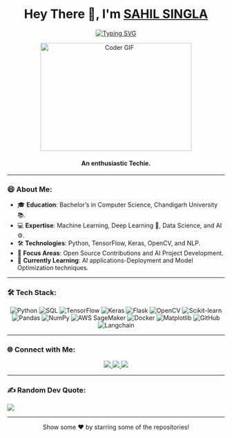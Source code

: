 <h1 align="center">Hey There 👋, I'm <a href="https://www.linkedin.com/in/sahil-singla-5166ab238/"> SAHIL SINGLA </a></h1>

<p align="center">
<a href="https://git.io/typing-svg"><img src="https://readme-typing-svg.herokuapp.com?font=Fira+Code&duration=500&pause=1000&color=482CF7&background=BF210000&width=435&lines=Data+Scientist+and+AI+Enthusiast;Open-Source+Contributor;Deep+Learning+Innovator;Keen+to+Solve+Challenging+Problems" alt="Typing SVG" /></a>
</p>

<p align="center">
<img alt="Coder GIF" height=250 width=350 src="https://physicsgurukul.files.wordpress.com/2019/02/character-1.gif" />
</p>

<h4 align="center">An enthusiastic Techie.</h4>

---

### 😄 About Me:
- 🎓 **Education**: Bachelor’s in Computer Science, Chandigarh University 📚.
- 💻 **Expertise**: Machine Learning, Deep Learning 🧠, Data Science, and AI	⚙️.
- 🛠️ **Technologies**: Python, TensorFlow, Keras, OpenCV, and NLP.
- 🔭 **Focus Areas**: Open Source Contributions and AI Project Development.
- 🌱 **Currently Learning**: AI applications-Deployment and Model Optimization techniques.
  
---

### 🛠️ Tech Stack:
<p align="center">
<img alt="Python" src="https://img.shields.io/badge/python-%23fca9ae.svg?style=for-the-badge&logo=python&logoColor=140200"/>
<img alt="SQL" src="https://img.shields.io/badge/sql-%2300843e.svg?style=for-the-badge&logo=mysql&logoColor=white"/>
<img alt="TensorFlow" src="https://img.shields.io/badge/TensorFlow-%23e4626b.svg?style=for-the-badge&logo=TensorFlow&logoColor=140200"/>
<img alt="Keras" src="https://img.shields.io/badge/Keras-%23d00000.svg?style=for-the-badge&logo=Keras&logoColor=white"/>
<img alt="Flask" src="https://img.shields.io/badge/Flask-%23e4626b.svg?style=for-the-badge&logo=flask&logoColor=140200"/>
<img alt="OpenCV" src="https://img.shields.io/badge/OpenCV-%23f2ca61.svg?style=for-the-badge&logo=OpenCV&logoColor=140200"/>
<img alt="Scikit-learn" src="https://img.shields.io/badge/ScikitLearn-%23ffd2ce.svg?style=for-the-badge&logo=scikit-learn&logoColor=140200"/>
<img alt="Pandas" src="https://img.shields.io/badge/Pandas-%23150458.svg?style=for-the-badge&logo=pandas&logoColor=white"/>
<img alt="NumPy" src="https://img.shields.io/badge/NumPy-%23013243.svg?style=for-the-badge&logo=numpy&logoColor=white"/>
<img alt="AWS SageMaker" src="https://img.shields.io/badge/AWS%20SageMaker-%23FF9900.svg?style=for-the-badge&logo=amazon-aws&logoColor=white"/>
<img alt="Docker" src="https://img.shields.io/badge/Docker-%232496ED.svg?style=for-the-badge&logo=docker&logoColor=white"/>
<img alt="Matplotlib" src="https://img.shields.io/badge/Matplotlib-%23fca9ae.svg?style=for-the-badge&logo=plotly&logoColor=140200"/>
<img alt="GitHub" src="https://img.shields.io/badge/GitHub-%23e4626b.svg?style=for-the-badge&logo=github&logoColor=140200"/>
<img alt="Langchain" src="https://img.shields.io/badge/Langchain-%23FF8800.svg?style=for-the-badge&logo=chatgpt&logoColor=white"/>
</p>


---

### 🌐 Connect with Me:
<p align="center">
<a href="https://www.linkedin.com/in/sahil-singla-5166ab238/">
  <img src="https://img.shields.io/badge/LinkedIn-0077B5?style=for-the-badge&logo=linkedin&logoColor=white" /> 
 </a> 
<a href="mailto:sahilsinglaktr@gmail.com">
  <img src="https://img.shields.io/badge/Gmail-D14836?style=for-the-badge&logo=gmail&logoColor=white" />
</a>
<a href="https://github.com/sahil-D-scientist">
  <img src="https://img.shields.io/badge/GitHub-100000?style=for-the-badge&logo=github&logoColor=white" />
</a>
</p>

---

### ✍️ Random Dev Quote:
![](https://quotes-github-readme.vercel.app/api?quote=In%20God%20we%20trust.%20All%20others%20must%20bring%20data.&author=W.%20Edwards%20Deming&type=horizontal&theme=radical)


---

<p align="center">
Show some ❤️ by starring some of the repositories!
</p>

